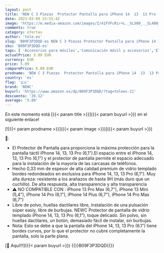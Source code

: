 ```yaml
---
layout: post
title: 'NEW C 3 Piezas  Protector Pantalla para iPhone 14  13  13 Pro  6 1"   Cristal templado Antiarañazos  Antihuellas  Sin Burbujas  Dureza 9H  0.33 mm Ultra Transparente  Ultra Resistente'
date: 2023-03-09 23:51:42
image: 'https://m.media-amazon.com/images/I/41FVFcRir+L._SL500_._SL400_.jpg'
comments: true
category: ofertas
author: 'tole.es'
slug: 'B09F3P3DQD-es NEW C 3 Piezas Protector Pantalla para iPhone 14 13 13 Pro...'
sku: 'B09F3P3DQD-es'
tags: [ 'Accesorios para móviles','Comunicación móvil y accesorios','Electrónica','Mantenimiento, cuidado y reparaciones de teléfonos móviles','Protectores de pantalla para móviles','iphone','newc','🇪🇸', ]
actualPrice: 5.09 EUR
currency: EUR
price: 5.09
comparePrice: 6.89 EUR
prodname: 'NEW C 3 Piezas  Protector Pantalla para iPhone 14  13  13 Pro  6 1"   Cristal templado Antiarañazos  Antihuellas  Sin Burbujas  Dureza 9H  0.33 mm Ultra Transparente  Ultra Resistente'
country: 'es'
flag: '🇪🇸'
brand: 'NEWC'
buyurl: 'https://www.amazon.es/dp/B09F3P3DQD/?tag=tolees-21'
descuento: '26.12'
average: '5.09'
---
```


En este momento está [{{< param title >}}]({{< param buyurl >}}) en el siguiente enlace!

[![{{< param prodname >}}]({{< param image >}})]({{< param buyurl >}})

🔎:

- El Protector de Pantalla para proporciona la máxima protección para la pantalla táctil iPhone 14, 13, 13 Pro (6,1").El espacio entre el iPhone 14, 13, 13 Pro (6,1") y el protector de pantalla permite el espacio adecuado para la instalación de la mayoría de las carcasas de teléfonos.
- Hecho 0,33 mm de espesor de alta calidad premium de vidrio templado bordes redondeados en exclusiva para iPhone 14, 13, 13 Pro (6,1"). Muy alta dureza: resistente a los arañazos de hasta 9H (más duro que un cuchillo). De alta respuesta, alta transparencia y alta transparencia
- ⚠ NO COMPATIBLE CON : iPhone 13 Pro Max (6,7"), iPhone 13 Mini (5,4"), iPhone 14 Pro (6,1"), iPhone 14 Plus (6,7"), iPhone 14 Pro Max (6,7")
- Libre de polvo, huellas dactilares libre, instalación de una pulsación súper easiy, libre de burbujas. NEWC Protector de pantalla de vidrio templado iPhone 14, 13, 13 Pro (6,1"), toque delicado. Sin polvo, sin huellas dactilares, un botón, demasiado fácil de instalar, sin burbujas.
- Nota: Esto se debe a que la pantalla del iPhone 14, 13, 13 Pro (6.1") tiene bordes curvos, por lo que el protector no cubre completamente la pantalla, solo la parte plana.

[🛒 Aquí!!!]({{< param buyurl >}})
{{<world>}}B09F3P3DQD{{</world>}}
